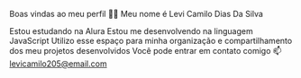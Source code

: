 Boas vindas ao meu perfil 💙💙
Meu nome é Levi Camilo Dias Da Silva

Estou estudando na Alura
Estou me desenvolvendo na linguagem JavaScript
Utilizo esse espaço para minha organização e compartilhamento dos meu projetos desenvolvidos
Você pode entrar em contato comigo 📫
levicamilo205@email.com

